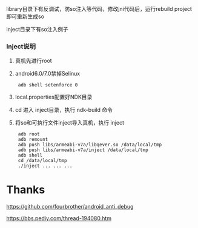 
library目录下有反调试，防so注入等代码，修改jni代码后，运行rebuild project即可重新生成so

inject目录下有so注入例子


### Inject说明

1. 真机先进行root

2. android6.0/7.0禁掉Selinux

        adb shell setenforce 0

3. local.properties配置好NDK目录

4. cd 进入 inject目录，执行 ndk-build 命令

5. 将so和可执行文件inject导入真机，执行 inject

        adb root
        adb remount
        adb push libs/armeabi-v7a/libqever.so /data/local/tmp
        adb push libs/armeabi-v7a/inject /data/local/tmp
        adb shell
        cd /data/local/tmp
        ./inject ... ... ...



# Thanks

https://github.com/fourbrother/android_anti_debug

https://bbs.pediy.com/thread-194080.htm

